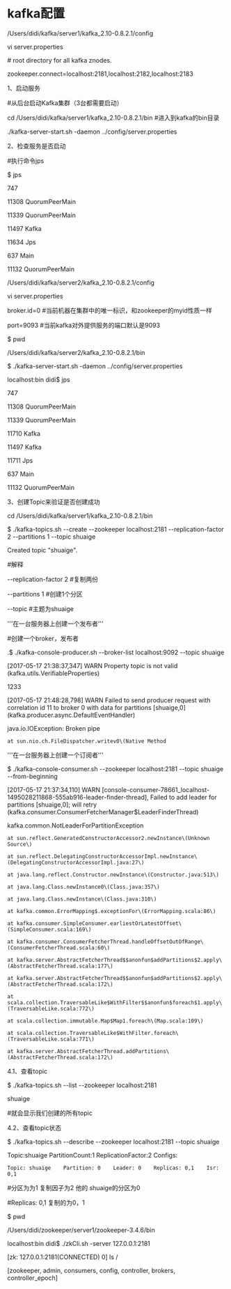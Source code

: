 # kafka配置

/Users/didi/kafka/server1/kafka\_2.10-0.8.2.1/config

vi server.properties

\# root directory for all kafka znodes.

zookeeper.connect=localhost:2181,localhost:2182,localhost:2183

1、启动服务

\#从后台启动Kafka集群（3台都需要启动）

cd /Users/didi/kafka/server1/kafka\_2.10-0.8.2.1/bin \#进入到kafka的bin目录

./kafka-server-start.sh -daemon ../config/server.properties

2、检查服务是否启动

\#执行命令jps

$ jps

747

11308 QuorumPeerMain

11339 QuorumPeerMain

11497 Kafka

11634 Jps

637 Main

11132 QuorumPeerMain

/Users/didi/kafka/server2/kafka\_2.10-0.8.2.1/config

vi server.properties

broker.id=0  \#当前机器在集群中的唯一标识，和zookeeper的myid性质一样

port=9093 \#当前kafka对外提供服务的端口默认是9093

$ pwd

/Users/didi/kafka/server2/kafka\_2.10-0.8.2.1/bin

$ ./kafka-server-start.sh -daemon ../config/server.properties

localhost:bin didi$ jps

747

11308 QuorumPeerMain

11339 QuorumPeerMain

11710 Kafka

11497 Kafka

11711 Jps

637 Main

11132 QuorumPeerMain

3、创建Topic来验证是否创建成功

cd /Users/didi/kafka/server1/kafka\_2.10-0.8.2.1/bin

$ ./kafka-topics.sh --create --zookeeper localhost:2181 --replication-factor 2 --partitions 1 --topic shuaige

Created topic "shuaige".

\#解释

--replication-factor 2   \#复制两份

--partitions 1 \#创建1个分区

--topic \#主题为shuaige

'''在一台服务器上创建一个发布者'''

\#创建一个broker，发布者

.$ ./kafka-console-producer.sh --broker-list localhost:9092 --topic shuaige

\[2017-05-17 21:38:37,347\] WARN Property topic is not valid \(kafka.utils.VerifiableProperties\)

1233



\[2017-05-17 21:48:28,798\] WARN Failed to send producer request with correlation id 11 to broker 0 with data for partitions \[shuaige,0\] \(kafka.producer.async.DefaultEventHandler\)

java.io.IOException: Broken pipe

	at sun.nio.ch.FileDispatcher.writev0\(Native Method

'''在一台服务器上创建一个订阅者'''

$ ./kafka-console-consumer.sh --zookeeper localhost:2181 --topic shuaige --from-beginning

\[2017-05-17 21:37:34,110\] WARN \[console-consumer-78661\_localhost-1495028211868-555ab916-leader-finder-thread\], Failed to add leader for partitions \[shuaige,0\]; will retry \(kafka.consumer.ConsumerFetcherManager$LeaderFinderThread\)

kafka.common.NotLeaderForPartitionException

```
at sun.reflect.GeneratedConstructorAccessor2.newInstance\(Unknown Source\)

at sun.reflect.DelegatingConstructorAccessorImpl.newInstance\(DelegatingConstructorAccessorImpl.java:27\)

at java.lang.reflect.Constructor.newInstance\(Constructor.java:513\)

at java.lang.Class.newInstance0\(Class.java:357\)

at java.lang.Class.newInstance\(Class.java:310\)

at kafka.common.ErrorMapping$.exceptionFor\(ErrorMapping.scala:86\)

at kafka.consumer.SimpleConsumer.earliestOrLatestOffset\(SimpleConsumer.scala:169\)

at kafka.consumer.ConsumerFetcherThread.handleOffsetOutOfRange\(ConsumerFetcherThread.scala:60\)

at kafka.server.AbstractFetcherThread$$anonfun$addPartitions$2.apply\(AbstractFetcherThread.scala:177\)

at kafka.server.AbstractFetcherThread$$anonfun$addPartitions$2.apply\(AbstractFetcherThread.scala:172\)

at scala.collection.TraversableLike$WithFilter$$anonfun$foreach$1.apply\(TraversableLike.scala:772\)

at scala.collection.immutable.Map$Map1.foreach\(Map.scala:109\)

at scala.collection.TraversableLike$WithFilter.foreach\(TraversableLike.scala:771\)

at kafka.server.AbstractFetcherThread.addPartitions\(AbstractFetcherThread.scala:172\)
```

4.1、查看topic

$  ./kafka-topics.sh --list --zookeeper localhost:2181

shuaige

\#就会显示我们创建的所有topic

4.2、查看topic状态

$ ./kafka-topics.sh --describe --zookeeper localhost:2181 --topic shuaige

Topic:shuaige    PartitionCount:1    ReplicationFactor:2    Configs:

```
Topic: shuaige    Partition: 0    Leader: 0    Replicas: 0,1    Isr: 0,1
```

\#分区为为1  复制因子为2   他的  shuaige的分区为0

\#Replicas: 0,1   复制的为0，1

$ pwd

/Users/didi/zookeeper/server1/zookeeper-3.4.6/bin

localhost:bin didi$ ./zkCli.sh -server 127.0.0.1:2181

\[zk: 127.0.0.1:2181\(CONNECTED\) 0\] ls /

\[zookeeper, admin, consumers, config, controller, brokers, controller\_epoch\]

